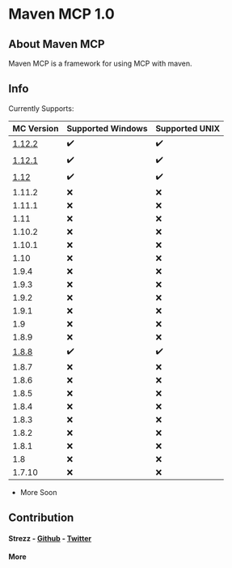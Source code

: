 # Maven MCP 1.0

## About Maven MCP

Maven MCP is a framework for using MCP with maven.

## Info

Currently Supports:

| MC Version                                                 | Supported Windows  | Supported UNIX     |
| ---------------------------------------------------------- | ------------------ | ------------------ |
| [1.12.2](https://github.com/Strezzed/MavenMCP/tree/1.12.2) | :heavy_check_mark: |	:heavy_check_mark: |
| [1.12.1](https://github.com/Strezzed/MavenMCP/tree/1.12.1) | :heavy_check_mark: | :heavy_check_mark: |
| [1.12](https://github.com/Strezzed/MavenMCP/tree/1.12)     | :heavy_check_mark: | :heavy_check_mark: |
| 1.11.2                                                     | :x:                |	:x:                |
| 1.11.1                                                     | :x:                |	:x:                |
| 1.11                                                       | :x:                |	:x:                |
| 1.10.2                                                     | :x:                |	:x:                |
| 1.10.1                                                     | :x:                |	:x:                |
| 1.10                                                       | :x:                |	:x:                |
| 1.9.4                                                      | :x:                |	:x:                |
| 1.9.3                                                      | :x:                |	:x:                |
| 1.9.2                                                      | :x:                |	:x:                |
| 1.9.1                                                      | :x:                |	:x:                |
| 1.9                                                        | :x:                |	:x:                |
| 1.8.9                                                      | :x:                |	:x:                |
| [1.8.8](https://github.com/Strezzed/MavenMCP/tree/1.8.8)   | :heavy_check_mark: |	:heavy_check_mark: |
| 1.8.7                                                      | :x:                |	:x:                |
| 1.8.6                                                      | :x:                |	:x:                |
| 1.8.5                                                      | :x:                |	:x:                |
| 1.8.4                                                      | :x:                |	:x:                |
| 1.8.3                                                      | :x:                |	:x:                |
| 1.8.2                                                      | :x:                |	:x:                |
| 1.8.1                                                      | :x:                |	:x:                |
| 1.8                                                        | :x:                |	:x:                |
| 1.7.10                                                     | :x:                |	:x:                |

* More Soon

## Contribution

#### Strezz - [Github](https://github.com/strezzed) - [Twitter](https://twitter.com/STREZZS)

#### More
